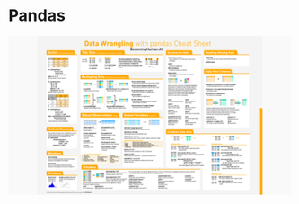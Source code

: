 # Pandas

![inbox_3298899_f2421efc76679aa59f61087f7e5b5b6f_pandas_cheatsheet](https://github.com/EANimesha/Data-Science-Learn/blob/master/Kaggle/pandas/panads_cheat%20sheet.png)
